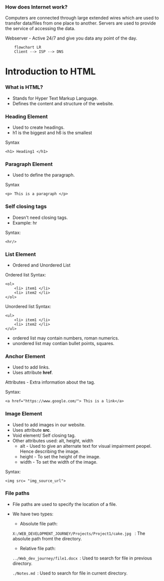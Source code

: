 ### How does Internet work?
Computers are connected through large extended wires which are used to transfer data/files from one place to another. Servers are used to provide the service of accessing the data.

Webserver - Active 24/7 and give you data any point of the day.


```mermaid
    flowchart LR
    Client --> ISP --> DNS 

```

# Introduction to HTML

### What is HTML?
* Stands for Hyper Text Markup Language.
* Defines the content and structure of the website.


### Heading Element
* Used to create headings.
* h1 is the biggest and h6 is the smallest

Syntax
```
<h1> Heading1 </h1>
```

### Paragraph Element
* Used to define the paragraph.

Syntax
```
<p> This is a paragraph </p>
```

### Self closing tags
* Doesn't need closing tags.
* Example: hr

Syntax:
```
<hr/>
```

### List Element
* Ordered and Unordered List

Ordered list Syntax:
```
<ol> 
    <li> item1 </li>
    <li> item2 </li>
</ol>
```

Unordered list Syntax:
```
<ul> 
    <li> item1 </li>
    <li> item2 </li>
</ul>
```
* ordered list may contain numbers, roman numerics.
* unordered list may contian bullet points, squares.

### Anchor Element
* Used to add links. 
* Uses attribute **href**.

Attributes - Extra information about the tag.

Syntax:
```
<a href="https://www.google.com/"> This is a link</a>
```

### Image Element
* Used to add images in our website.
* Uses attribute **src**.
* Void element/ Self closing tag.
* Other attributes used: alt, height, width
    * alt - Used to give an alternate text for visual impairment peopel. Hence describing the image.
    * height - To set the height of the image.
    * width - To set the width of the image.


Syntax:
```
<img src= "img_source_url">
```

### File paths
* File paths are used to specify the location of a file.
* We have two types:
    * Absolute file path: 
    
    ```X:/WEB_DEVELOPMENT_JOURNEY/Projects/Project1/cake.jpg ``` : The absolute path fromt the directory.
    * Relative file path: 

    ```../Web_dev_journey/file1.docx ```: Used to search for file in previous directory.
    
    ```./Notes.md ```: Used to search for file in current directory.


